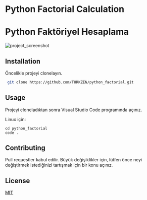 # Python Factorial Calculation
# Python Faktöriyel Hesaplama


![project_screenshot](https://i.hizliresim.com/1bj6kq7.png)


## Installation

Öncelikle projeyi clonelayın. 

```bash
 git clone https://github.com/TURKZEN/python_factorial.git

```

## Usage

Projeyi cloneladıktan sonra Visual Studio Code programında açınız.

Linux için:
```linux
cd python_factorial
code .
```

## Contributing
Pull requestler kabul edilir. Büyük değişiklikler için, lütfen önce neyi değiştirmek istediğinizi tartışmak için bir konu açınız.


## License
[MIT](https://choosealicense.com/licenses/mit/)

